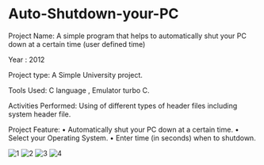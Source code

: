 # Auto-Shutdown-your-PC

Project  Name: A simple program that helps to automatically shut your PC down at a certain time (user defined time) 

Year : 2012

Project type: A Simple University project.

Tools Used:  C language , Emulator turbo C.

Activities Performed: Using of different types of header files including system header file.

Project  Feature: 
•	Automatically shut your PC down at a certain time.
•	Select your Operating System.
•	Enter time (in seconds) when to shutdown.

![1](https://user-images.githubusercontent.com/13907747/36029615-1b0b09c4-0dce-11e8-8dc5-345c4c89ec93.jpg)
![2](https://user-images.githubusercontent.com/13907747/36029745-ae65eeb4-0dce-11e8-81c6-d8f84fd2e28c.jpg)
![3](https://user-images.githubusercontent.com/13907747/36029748-b013317c-0dce-11e8-9f3a-2b1f070e7f47.jpg)
![4](https://user-images.githubusercontent.com/13907747/36029749-b1249cd6-0dce-11e8-96dd-671c23e28ef9.jpg)
